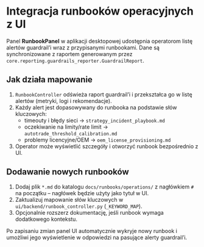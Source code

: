 # Integracja runbooków operacyjnych z UI

Panel **RunbookPanel** w aplikacji desktopowej udostępnia operatorom listę
alertów guardrail’i wraz z przypisanymi runbookami. Dane są synchronizowane z
raportem generowanym przez `core.reporting.guardrails_reporter.GuardrailReport`.

## Jak działa mapowanie

1. `RunbookController` odświeża raport guardrail’i i przekształca go w listę
   alertów (metryki, logi i rekomendacje).
2. Każdy alert jest dopasowywany do runbooka na podstawie słów kluczowych:
   - timeouty i błędy sieci → `strategy_incident_playbook.md`
   - oczekiwanie na limity/rate limit → `autotrade_threshold_calibration.md`
   - problemy licencyjne/OEM → `oem_license_provisioning.md`
3. Operator może wyświetlić szczegóły i otworzyć runbook bezpośrednio z UI.

## Dodawanie nowych runbooków

1. Dodaj plik `*.md` do katalogu `docs/runbooks/operations/` z nagłówkiem `#` na
   początku – nagłówek będzie użyty jako tytuł w UI.
2. Zaktualizuj mapowanie słów kluczowych w
   `ui/backend/runbook_controller.py` (`_KEYWORD_MAP`).
3. Opcjonalnie rozszerz dokumentację, jeśli runbook wymaga dodatkowego
   kontekstu.

Po zapisaniu zmian panel UI automatycznie wykryje nowy runbook i umożliwi jego
wyświetlenie w odpowiedzi na pasujące alerty guardrail’i.
